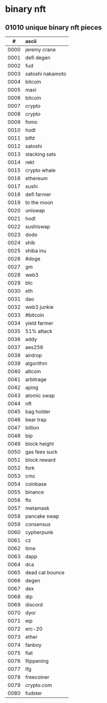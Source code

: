# binary nft

## 01010 unique binary nft pieces 


| #      | ascii |
| :---:        |    :----   |
| 0000 | jeremy crane |
| 0001 | defi degen |
| 0002 | fud |
| 0003 | satoshi nakamoto |
| 0004 | bitcoin |
| 0005 | maxi | 
| 0006 | bitcoin | 
| 0007 | crypto | 
| 0008 | crypto |
| 0009 | fomo |
| 0010 | hodl |
| 0011 | btfd |
| 0012 | satoshi |
| 0013 | stacking sats |
| 0014 | rekt |
| 0015 | crypto whale |
| 0016 | ethereum |
| 0017 | sushi |
| 0018 | defi farmer |
| 0019 | to the moon |
| 0020 | uniswap |
| 0021 | hodl |
| 0022 | sushiswap |
| 0023 | dodo |
| 0024 | shib |
| 0025 | shiba inu |
| 0026 | #doge |
| 0027 | gm |
| 0028 | web3 |
| 0029 | btc |
| 0030 | eth |
| 0031 | dao | 
| 0032 | web3 junkie |
| 0033 | #bitcoin |
| 0034 | yield farmer |
| 0035 | 51% attack |
| 0036 | addy |
| 0037 | aes256 |
| 0038 | airdrop |
| 0039 | algorithm |
| 0040 | altcoin |
| 0041 | arbitrage |
| 0042 | aping |
| 0043 | atomic swap |
| 0044 | nft |
| 0045 | bag holder |
| 0046 | bear trap |
| 0047 | billion |
| 0048 | bip |
| 0049 | block height |
| 0050 | gas fees suck |
| 0051 | block reward |
| 0052 | fork |
| 0053 | cmc |
| 0054 | coinbase |
| 0055 | binance |
| 0056 | ftx |
| 0057 | metamask |
| 0058 | pancake swap |
| 0059 | consensus |
| 0060 | cypherpunk |
| 0061 | cz |
| 0062 | time |
| 0063 | dapp |
| 0064 | dca |
| 0065 | dead cat bounce |
| 0066 | degen |
| 0067 | dex |
| 0068 | dip |
| 0069 | discord |
| 0070 | dyor |
| 0071 | eip |
| 0072 | erc-20 |
| 0073 | ether |
| 0074 | fanboy |
| 0075 | fiat |
| 0076 | flippening |
| 0077 | lfg |
| 0078 | freecoiner |
| 0079 | crypto.com |
| 0080 | fudster |
